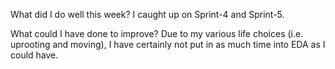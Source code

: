 What did I do well this week?
I caught up on Sprint-4 and Sprint-5.

What could I have done to improve?
Due to my various life choices (i.e. uprooting and moving), I have certainly not put in as much time into EDA as I could have.
